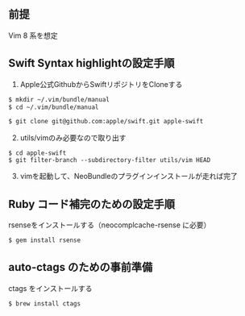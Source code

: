 ## 前提
Vim 8 系を想定

## Swift Syntax highlightの設定手順

1. Apple公式GithubからSwiftリポジトリをCloneする
```sh
$ mkdir ~/.vim/bundle/manual
$ cd ~/.vim/bundle/manual

$ git clone git@github.com:apple/swift.git apple-swift
```

2. utils/vimのみ必要なので取り出す
```
$ cd apple-swift
$ git filter-branch --subdirectory-filter utils/vim HEAD
```

3. vimを起動して、NeoBundleのプラグインインストールが走れば完了


## Ruby コード補完のための設定手順
rsenseをインストールする（neocomplcache-rsense に必要）
```sh
$ gem install rsense
```

## auto-ctags のための事前準備
ctags をインストールする
```sh
$ brew install ctags
```
